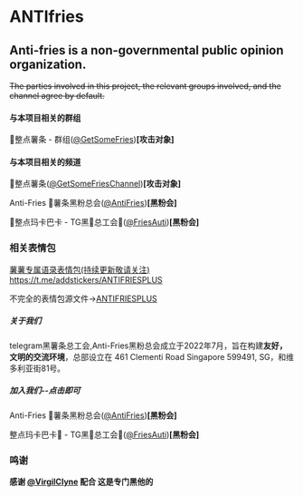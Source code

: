 # ANTIfries

## Anti-fries is a non-governmental public opinion organization.

~~The parties involved in this project, the relevant groups involved, and the channel agree by default.~~

#### 与本项目相关的群组

🍟整点薯条 - 群组([@GetSomeFries](https://t.me/GetSomeFries))**[攻击对象]**

#### 与本项目相关的频道

🍟整点薯条([@GetSomeFriesChannel](https://t.me/GetSomeFriesChannel))**[攻击对象]**

Anti-Fries 🍟薯条黑粉总会([@AntiFries](https://t.me/AntiFries))**[黑粉会]**

💩整点玛卡巴卡 - TG黑🍟总工会👊([@FriesAuti](https://t.me/FriesAuti))**[黑粉会]**

### 相关表情包

[薯薯专属语录表情包(持续更新敬请关注)](https://t.me/addstickers/ANTIFRIESPLUS)  https://t.me/addstickers/ANTIFRIESPLUS

不完全的表情包源文件->[ANTIFRIESPLUS](https://github.com/for-the-ionia/ANTIfries/tree/main/Incomplete%20emoji)

##### 关于我们

telegram黑薯条总工会,Anti-Fries黑粉总会成立于2022年7月，旨在构建**友好，文明的交流环境**，总部设立在 461 Clementi Road Singapore 599491, SG，和维多利亚街81号。

##### 加入我们--点击即可
Anti-Fries 🍟薯条黑粉总会([@AntiFries](https://t.me/AntiFries))**[黑粉会]**

整点玛卡巴卡💩 - TG黑🍟总工会👊([@FriesAuti](https://t.me/FriesAuti))**[黑粉会]**

### 鸣谢
**感谢 [@VirgilClyne](https://github.com/VirgilClyne) 配合 这是专门黑他的**
